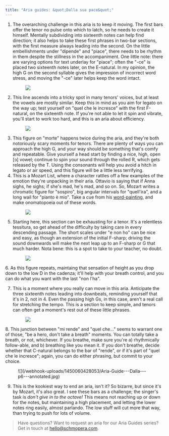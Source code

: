 ```yaml
---
title: "Aria guides: &quot;Dalla sua pace&quot;"
---
```


1. The overarching challenge in this aria is to keep it moving. The first bars offer the tenor no pulse onto which to latch, so he needs to create it himself. Mentally subdividing into sixteenth notes can help find direction; it also helps to take these first phrases in two-bar sections, with the first measure always leading into the second. On the little embellishments under "dipende" and "piace", there needs to be rhythm in them despite the stillness in the accompaniment. One little note: there are varying options for text underlay for "piace"; often the "-ce" is placed two sixteenth notes later, on the E-natural. In my opinion, the high G on the second syllable gives the impression of incorrect word stress, and moving the "-ce" later helps keep the word intact.<figure data-type="image">
![](/webhook-uploads/1450060104806/Aria-Guide---Dalla---p1---annotated.jpg)
</figure>

2. This line ascends into a tricky spot in many tenors' voices, but at least the vowels are mostly similar. Keep this in mind as you aim for legato on the way up; test yourself on "quel che le incresce" with the first F-natural, on the sixteenth note. If you're not able to let it spin and vibrate, you'll start to work too hard, and this is an aria about efficiency.<figure data-type="image">
![](/webhook-uploads/1450060117243/Aria-Guide---Dalla---p2---annotated.jpg)
</figure>

3. This figure on "morte" happens twice during the aria, and they're both notoriously scary moments for tenors. There are plenty of ways you can approach the high G, and your way should be something that's comfy and repeatable. Give yourself a head start by finding a nice, high, open [ɔ] vowel; continue to spin your sound through the rolled R, which gets released by the T. Using the consonants will help you avoid a hitch in legato or air speed, and this figure will be a little less terrifying.
4. This is a Mozart List, where a character rattles off a few examples of the emotion they're unpacking in their aria. Ottavio is saying that if Anna sighs, he sighs; if she's mad, he's mad, and so on. So, Mozart writes a chromatic figure for "sospiro", big angular intervals for "quell'ira", and a long wail for "pianto è mio". Take a cue from his [word-painting](https://en.wikipedia.org/wiki/Word_painting), and make onomatopoeia out of these words.<figure data-type="image">
![](/webhook-uploads/1450060138890/Aria-Guide---Dalla---p3---annotated.jpg)
</figure>

5. Starting here, this section can be exhausting for a tenor. It's a relentless tessitura, so get ahead of the difficulty by taking care in every descending passage. The short scales under "e non ho" can be nice and easy, as though an extension of the initial F-sharp; driving the sound downwards will make the next leap up to an F-sharp or G that much harder. Nota bene: this is a spot to take to your teacher, no doubt.<figure data-type="image">
![](/webhook-uploads/1450060150437/Aria-Guide---Dalla-p4%20-%20annotated.jpg)
</figure>
6. As this figure repeats, maintaing that sensation of height as you drop down to the low D in the cadenza; it'll help with your breath control, and you can do what you want with the last "non l'ha".

7. This is a moment where you really can move in this aria. Anticipate the three sixteenth notes leading into downbeats, reminding yourself that it's in 2, not in 4. Even the passing high Gs, in this case, aren't a real call for stretching the tempo. This is a section to keep simple, and tenors can often get a moment's rest out of these little phrases.<figure data-type="image">![](/webhook-uploads/1450060407836/Aria-Guide---Dalla---p5---annotated.jpg)
</figure>
8. This junction between "mi rende" and "quel che..." seems to warrant one of those, "be a hero, don't take a breath" moments. You can totally take a breath, or not, whichever. If you breathe, make sure you're a) rhythmically follow-able, and b) breathing like you mean it. If you don't breathe, decide whether that C-natural belongs to the bar of "rende", or if it's part of "quel che le incresce"; again, you can do either phrasing, but commit to your choice.<figure data-type="image">
![](/webhook-uploads/1450060428053/Aria-Guide---Dalla---p6---annotated.jpg)
</figure>

9. This is the kookiest way to end an aria, isn't it? So bizarre, but since it's by Mozart, it's also great. I see these bars as a challenge; the singer's task is *don't give in to the octave!* This means not reaching up or down for the notes, but maintaining a high placement, and letting the lower notes ring easily, almost parlando. The low stuff will cut more that way, than trying to push for lots of volume.

>Have questions? Want to request an aria for our Aria Guides series? Get in touch at [hello@schmopera.com](mailto:hello@schmopera.com).
